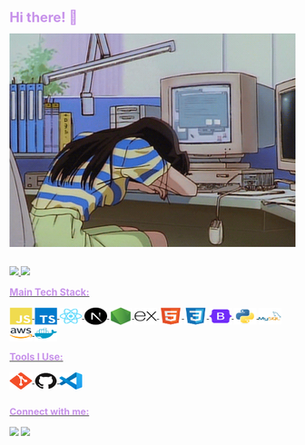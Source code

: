 <span style="color:#c792ea; font-weight:bold; font-size:1.7em;">Hi there! 👋</span>
 
<kbd> <img width="750" src="/img/8qG.gif"> </kbd>

<br>

<div>
  <a href="https://github.com/tiagow2">
<img height="180em" src="https://github-readme-stats.vercel.app/api?username=tiagow2&show_icons=true&bg_color=1d1b29&title_color=c792ea&icon_color=c792ea&text_color=e1e1e6&border_color=c792ea"/>
  <img height="180em" src="https://github-readme-stats.vercel.app/api/top-langs/?username=tiagow2&layout=compact&langs_count=16&bg_color=1d1b29&title_color=c792ea&text_color=e1e1e6&border_color=c792ea"/>
</div>

<br>
<span style="color:#c792ea; font-weight:bold; font-size:1.2em;">Main Tech Stack:</span>
<div style="display: inline_block"><br>
  <img align="center" alt="JS" height="30" width="40" src="https://raw.githubusercontent.com/devicons/devicon/master/icons/javascript/javascript-plain.svg">
  <img align="center" alt="TS" height="30" width="40" src="https://raw.githubusercontent.com/devicons/devicon/master/icons/typescript/typescript-plain.svg">
  <img align="center" alt="React" height="30" width="40" src="https://raw.githubusercontent.com/devicons/devicon/master/icons/react/react-original.svg">
  <img align="center" alt="Next.js" height="30" width="40" src="https://raw.githubusercontent.com/devicons/devicon/master/icons/nextjs/nextjs-original.svg">
  <img align="center" alt="Node.js" height="30" width="40" src="https://raw.githubusercontent.com/devicons/devicon/master/icons/nodejs/nodejs-original.svg">
  <img align="center" alt="Express" height="30" width="40" src="https://raw.githubusercontent.com/devicons/devicon/master/icons/express/express-original.svg">
  <img align="center" alt="HTML" height="30" width="40" src="https://raw.githubusercontent.com/devicons/devicon/master/icons/html5/html5-original.svg">
  <img align="center" alt="CSS" height="30" width="40" src="https://raw.githubusercontent.com/devicons/devicon/master/icons/css3/css3-original.svg">
  <img align="center" alt="Bootstrap" height="30" width="40" src="https://raw.githubusercontent.com/devicons/devicon/master/icons/bootstrap/bootstrap-plain.svg">
  <img align="center" alt="Python" height="30" width="40" src="https://raw.githubusercontent.com/devicons/devicon/master/icons/python/python-original.svg">
  <img align="center" alt="MySQL" height="30" width="40" src="https://raw.githubusercontent.com/devicons/devicon/master/icons/mysql/mysql-original-wordmark.svg">
  <img align="center" alt="AWS" height="30" width="40" src="https://raw.githubusercontent.com/devicons/devicon/master/icons/amazonwebservices/amazonwebservices-original-wordmark.svg">
  <img align="center" alt="Docker" height="30" width="40" src="https://raw.githubusercontent.com/devicons/devicon/master/icons/docker/docker-plain.svg">
 <br><br>
<span style="color:#c792ea; font-weight:bold; font-size:1.2em;">Tools I Use:</span>
<div style="display: inline_block"><br>
  <img align="center" alt="Git" height="30" width="40" src="https://raw.githubusercontent.com/devicons/devicon/master/icons/git/git-original.svg">
  <img align="center" alt="GitHub" height="30" width="40" src="https://raw.githubusercontent.com/devicons/devicon/master/icons/github/github-original.svg">
  <img align="center" alt="VS Code" height="30" width="40" src="https://raw.githubusercontent.com/devicons/devicon/master/icons/vscode/vscode-original.svg">
</div>
 
##
 
<div> 
  <h3 style="color:#c792ea; font-weight:bold;">Connect with me:</h3>
  <a href="https://linkedin.com/in/tiago-freitas-74730b2a9" target="_blank"><img src="https://img.shields.io/badge/-LinkedIn-%230077B5?style=for-the-badge&logo=linkedin&logoColor=white" target="_blank"></a>
  <a href="tsfreitasw@gmail.com" target="_blank"><img src="https://img.shields.io/badge/Gmail-%23c792ea?style=for-the-badge&logo=gmail&logoColor=white" target="_blank"></a>
  
  </div>